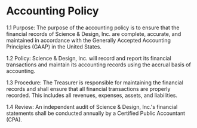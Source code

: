 # Accounting Policy

1.1 Purpose: The purpose of the accounting policy is to ensure that the financial records of Science & Design, Inc. are complete, accurate, and maintained in accordance with the Generally Accepted Accounting Principles (GAAP) in the United States.

1.2 Policy: Science & Design, Inc. will record and report its financial transactions and maintain its accounting records using the accrual basis of accounting.

1.3 Procedure: The Treasurer is responsible for maintaining the financial records and shall ensure that all financial transactions are properly recorded. This includes all revenues, expenses, assets, and liabilities.

1.4 Review: An independent audit of Science & Design, Inc.'s financial statements shall be conducted annually by a Certified Public Accountant (CPA).
